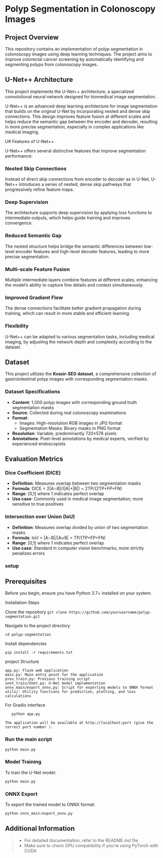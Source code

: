 


# Polyp Segmentation in Colonoscopy Images



## Project Overview

This repository contains an implementation of polyp segmentation in colonoscopy images using deep learning techniques. The project aims to improve colorectal cancer screening by automatically identifying and segmenting polyps from colonoscopy images.

## U-Net++  Architecture

This project implements the U-Net++ architecture, a specialized convolutional neural network designed for biomedical image segmentation.


U-Net++ is an advanced deep learning architecture for image segmentation that builds on the original U-Net by incorporating nested and dense skip connections. This design improves feature fusion at different scales and helps reduce the semantic gap between the encoder and decoder, resulting in more precise segmentation, especially in complex applications like medical imaging.

U# Features of U-Net++

U-Net++ offers several distinctive features that improve segmentation performance:

### Nested Skip Connections
Instead of direct skip connections from encoder to decoder as in U-Net, U-Net++ introduces a series of nested, dense skip pathways that progressively refine feature maps.

### Deep Supervision
The architecture supports deep supervision by applying loss functions to intermediate outputs, which helps guide training and improves convergence.

### Reduced Semantic Gap
The nested structure helps bridge the semantic differences between low-level encoder features and high-level decoder features, leading to more precise segmentation.

### Multi-scale Feature Fusion
Multiple intermediate layers combine features at different scales, enhancing the model’s ability to capture fine details and context simultaneously.

### Improved Gradient Flow
The dense connections facilitate better gradient propagation during training, which can result in more stable and efficient learning.

### Flexibility
U-Net++ can be adapted to various segmentation tasks, including medical imaging, by adjusting the network depth and complexity according to the dataset.

## Dataset

This project utilizes the **Kvasir-SEG dataset**, a comprehensive collection of gastrointestinal polyp images with corresponding segmentation masks.

### Dataset Specifications

- **Content**: 1,000 polyp images with corresponding ground truth segmentation masks
- **Source**: Collected during real colonoscopy examinations
- **Format**:
  - Images: High-resolution RGB images in JPG format
  - Segmentation Masks: Binary masks in PNG format
- **Resolution**: Variable, predominantly 720×576 pixels
- **Annotations**: Pixel-level annotations by medical experts, verified by experienced endoscopists

## Evaluation Metrics

### Dice Coefficient (DICE)
- **Definition**: Measures overlap between two segmentation masks
- **Formula**: DICE = 2|A∩B|/(|A|+|B|) = 2TP/(2TP+FP+FN)
- **Range**: [0,1] where 1 indicates perfect overlap
- **Use case**: Commonly used in medical image segmentation; more sensitive to true positives

### Intersection over Union (IoU)
- **Definition**: Measures overlap divided by union of two segmentation masks
- **Formula**: IoU = |A∩B|/|A∪B| = TP/(TP+FP+FN)
- **Range**: [0,1] where 1 indicates perfect overlap
- **Use case**: Standard in computer vision benchmarks; more strictly penalizes errors





### setup 
## Prerequisites

Before you begin, ensure you have Python 3.7+ installed on your system.


 Installation Steps

Clone the repository
``` git clone https://github.com/yourusername/polyp-segmentation.git ```
<br>

Navigate to the project directory
<br>

```cd polyp-segmentation ```

Install dependencies

``` pip install -r requirements.txt ```


project Structure
```Md
app.py: Flask web application
main.py: Main entry point for the application
prev_train.py: Previous training script
unet_train/Unet.py: U-Net model implementation
onnx_main/export_onnx.py: Script for exporting models to ONNX format
utils/: Utility functions for prediction, plotting, and loss calculations
```
	

For Gradio interface 
```python
   python app.py
  ```
   ```The application will be available at http://localhost:port (give the correct port number ).```

### Run the main script
```Bash
python main.py
```

### Model Training

To train the U-Net model:  
```python
python main.py 
```

### ONNX Export
To export the trained model to ONNX format:
```python
python onnx_main/export_onnx.py
```


## Additional Information

>- For detailed documentation, refer to the README.md file
>- Make sure to check GPU compatibility if you're using PyTorch with CUDA

